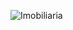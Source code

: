 ![Imobiliaria](https://github.com/DeiltonRodrigues1/ProjetoImobiliaria/assets/97299401/294c7cba-3e75-4ced-a710-6b024daa29ec)
